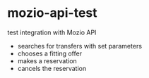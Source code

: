 # mozio-api-test
test integration with Mozio API

- searches for transfers with set parameters
- chooses a fitting offer
- makes a reservation
- cancels the reservation
